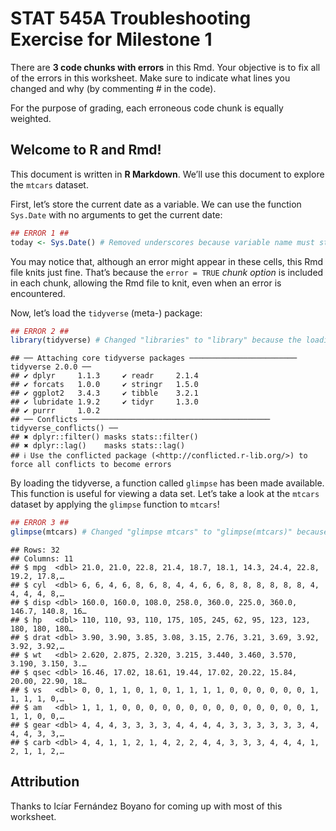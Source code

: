 STAT 545A Troubleshooting Exercise for Milestone 1
================

There are **3 code chunks with errors** in this Rmd. Your objective is
to fix all of the errors in this worksheet. Make sure to indicate what
lines you changed and why (by commenting \# in the code).

For the purpose of grading, each erroneous code chunk is equally
weighted.

## Welcome to R and Rmd!

This document is written in **R Markdown**. We’ll use this document to
explore the `mtcars` dataset.

First, let’s store the current date as a variable. We can use the
function `Sys.Date` with no arguments to get the current date:

``` r
## ERROR 1 ##
today <- Sys.Date() # Removed underscores because variable name must start with a letter
```

You may notice that, although an error might appear in these cells, this
Rmd file knits just fine. That’s because the `error = TRUE` *chunk
option* is included in each chunk, allowing the Rmd file to knit, even
when an error is encountered.

Now, let’s load the `tidyverse` (meta-) package:

``` r
## ERROR 2 ##
library(tidyverse) # Changed "libraries" to "library" because the loading package function is library()
```

    ## ── Attaching core tidyverse packages ──────────────────────── tidyverse 2.0.0 ──
    ## ✔ dplyr     1.1.3     ✔ readr     2.1.4
    ## ✔ forcats   1.0.0     ✔ stringr   1.5.0
    ## ✔ ggplot2   3.4.3     ✔ tibble    3.2.1
    ## ✔ lubridate 1.9.2     ✔ tidyr     1.3.0
    ## ✔ purrr     1.0.2     
    ## ── Conflicts ────────────────────────────────────────── tidyverse_conflicts() ──
    ## ✖ dplyr::filter() masks stats::filter()
    ## ✖ dplyr::lag()    masks stats::lag()
    ## ℹ Use the conflicted package (<http://conflicted.r-lib.org/>) to force all conflicts to become errors

By loading the tidyverse, a function called `glimpse` has been made
available. This function is useful for viewing a data set. Let’s take a
look at the `mtcars` dataset by applying the `glimpse` function to
`mtcars`!

``` r
## ERROR 3 ##
glimpse(mtcars) # Changed "glimpse mtcars" to "glimpse(mtcars)" because function_name(variable_name) is the valid syntax in R when we want to apply a function to a variable
```

    ## Rows: 32
    ## Columns: 11
    ## $ mpg  <dbl> 21.0, 21.0, 22.8, 21.4, 18.7, 18.1, 14.3, 24.4, 22.8, 19.2, 17.8,…
    ## $ cyl  <dbl> 6, 6, 4, 6, 8, 6, 8, 4, 4, 6, 6, 8, 8, 8, 8, 8, 8, 4, 4, 4, 4, 8,…
    ## $ disp <dbl> 160.0, 160.0, 108.0, 258.0, 360.0, 225.0, 360.0, 146.7, 140.8, 16…
    ## $ hp   <dbl> 110, 110, 93, 110, 175, 105, 245, 62, 95, 123, 123, 180, 180, 180…
    ## $ drat <dbl> 3.90, 3.90, 3.85, 3.08, 3.15, 2.76, 3.21, 3.69, 3.92, 3.92, 3.92,…
    ## $ wt   <dbl> 2.620, 2.875, 2.320, 3.215, 3.440, 3.460, 3.570, 3.190, 3.150, 3.…
    ## $ qsec <dbl> 16.46, 17.02, 18.61, 19.44, 17.02, 20.22, 15.84, 20.00, 22.90, 18…
    ## $ vs   <dbl> 0, 0, 1, 1, 0, 1, 0, 1, 1, 1, 1, 0, 0, 0, 0, 0, 0, 1, 1, 1, 1, 0,…
    ## $ am   <dbl> 1, 1, 1, 0, 0, 0, 0, 0, 0, 0, 0, 0, 0, 0, 0, 0, 0, 1, 1, 1, 0, 0,…
    ## $ gear <dbl> 4, 4, 4, 3, 3, 3, 3, 4, 4, 4, 4, 3, 3, 3, 3, 3, 3, 4, 4, 4, 3, 3,…
    ## $ carb <dbl> 4, 4, 1, 1, 2, 1, 4, 2, 2, 4, 4, 3, 3, 3, 4, 4, 4, 1, 2, 1, 1, 2,…

## Attribution

Thanks to Icíar Fernández Boyano for coming up with most of this
worksheet.
